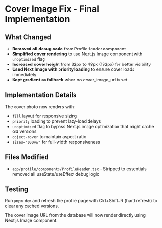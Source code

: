 # Cover Image Fix - Final Implementation

## What Changed
- **Removed all debug code** from ProfileHeader component
- **Simplified cover rendering** to use Next.js Image component with `unoptimized` flag
- **Increased cover height** from 32px to 48px (192px) for better visibility
- **Used Next Image with priority loading** to ensure cover loads immediately
- **Kept gradient as fallback** when no cover_image_url is set

## Implementation Details
The cover photo now renders with:
- `fill` layout for responsive sizing
- `priority` loading to prevent lazy-load delays
- `unoptimized` flag to bypass Next.js image optimization that might cache old versions
- `object-cover` to maintain aspect ratio
- `sizes="100vw"` for full-width responsiveness

## Files Modified
- `app/profile/components/ProfileHeader.tsx` - Stripped to essentials, removed all useState/useEffect debug logic

## Testing
Run `pnpm dev` and refresh the profile page with Ctrl+Shift+R (hard refresh) to clear any cached versions.

The cover image URL from the database will now render directly using Next.js Image component.
